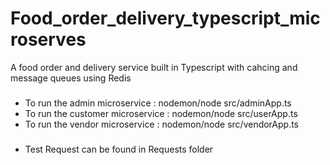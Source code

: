 # Food_order_delivery_typescript_microserves
A food order and delivery service built in Typescript with cahcing and message queues using Redis

###
- To run the admin microservice : nodemon/node src/adminApp.ts 
- To run the customer microservice : nodemon/node src/userApp.ts
- To run the vendor microservice : nodemon/node src/vendorApp.ts

###
- Test Request can be found in Requests folder